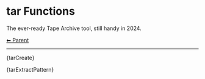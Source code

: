 # tar Functions

The ever-ready Tape Archive tool, still handy in 2024.

<!-- TEMPLATE header 2 -->
[⬅ Parent ](../index.md)
<hr />

{tarCreate}

{tarExtractPattern}
